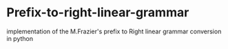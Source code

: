 # Prefix-to-right-linear-grammar
implementation of the M.Frazier's prefix to Right linear grammar conversion in python 
